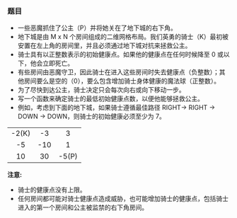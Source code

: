 ### 题目
* 一些恶魔抓住了公主（P）并将她关在了地下城的右下角。
* 地下城是由 M x N 个房间组成的二维网格布局。我们英勇的骑士（K）最初被安置在左上角的房间里，并且必须通过地下城对抗来拯救公主。
* 骑士具有以正整数表示的初始健康点。如果他的健康点在任何时候降至 0 或以下，他会立即死亡。
* 有些房间由恶魔守卫，因此骑士在进入这些房间时失去健康点（负整数）；其他房间要么是空的（0），要么包含增加骑士身体健康的魔法球（正整数）。
* 为了尽快到达公主，骑士决定只会每次向右或向下移动一步。
* 写一个函数来确定骑士的最低初始健康点数，以便他能够拯救公主。
* 例如，考虑到下面的地下城，如果骑士遵循最佳路径 RIGHT-> RIGHT -> DOWN -> DOWN，则骑士的初始健康必须至少为 7。


||||
|:-:|:-:|:-:|
| -2(K) | -3 | 3 |
| -5 | -10 | 1 |
| 10 | 30 | -5(P) |



**注意:**
* 骑士的健康点没有上限。
* 任何房间都可能对骑士健康点造成威胁，也可能增加骑士的健康点，包括骑士进入的第一个房间和公主被监禁的右下角房间。